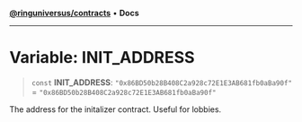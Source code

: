 [**@ringuniversus/contracts**](../../../README.md) • **Docs**

---

# Variable: INIT_ADDRESS

> `const` **INIT_ADDRESS**: `"0x86BD50b28B408C2a928c72E1E3AB681fb0aBa90f"` = `"0x86BD50b28B408C2a928c72E1E3AB681fb0aBa90f"`

The address for the initalizer contract. Useful for lobbies.
